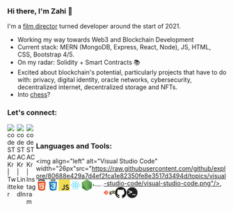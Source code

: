 ### Hi there, I'm Zahi 👋

I'm a [film director] turned developer around the start of 2021.

* Working my way towards Web3 and Blockchain Development
* Current stack: MERN (MongoDB, Express, React, Node), JS, HTML, CSS, Bootstrap 4/5.
* On my radar: Solidity + Smart Contracts 📚
* Excited about blockchain's potential, particularly projects that have to do with: privacy, digital identity, oracle networks, cybersecurity, decentralized internet, decentralized storage and NFTs.
* Into [chess]?

### Let's connect:

[<img align="left" alt="codeSTACKr | Twitter" width="22px" src="https://cdn.jsdelivr.net/npm/simple-icons@v3/icons/twitter.svg" />][twitter]
[<img align="left" alt="codeSTACKr | LinkedIn" width="22px" src="https://cdn.jsdelivr.net/npm/simple-icons@v3/icons/linkedin.svg" />][linkedin]
[<img align="left" alt="codeSTACKr | Instagram" width="22px" src="https://cdn.jsdelivr.net/npm/simple-icons@v3/icons/instagram.svg" />][instagram]

<br />

### Languages and Tools:

<img align="left" alt="Visual Studio Code" width="26px"src="https://raw.githubusercontent.com/github/explore/80688e429a7d4ef2fca1e82350fe8e3517d3494d/topics/visual-studio-code/visual-studio-code.png"/>,
<img align="left" alt="HTML5" width="26px" src="https://raw.githubusercontent.com/github/explore/80688e429a7d4ef2fca1e82350fe8e3517d3494d/topics/html/html.png"/>
<img align="left" alt="CSS3" width="26px" src="https://raw.githubusercontent.com/github/explore/80688e429a7d4ef2fca1e82350fe8e3517d3494d/topics/css/css.png"/>
<img align="left" alt="JavaScript" width="26px" src="https://raw.githubusercontent.com/github/explore/80688e429a7d4ef2fca1e82350fe8e3517d3494d/topics/javascript/javascript.png"/>
<img align="left" alt="React" width="26px" src="https://raw.githubusercontent.com/github/explore/80688e429a7d4ef2fca1e82350fe8e3517d3494d/topics/react/react.png"/>
<img align="left" alt="Node.js" width="26px" src="https://raw.githubusercontent.com/github/explore/80688e429a7d4ef2fca1e82350fe8e3517d3494d/topics/nodejs/nodejs.png"/>
<img align="left" alt="MongoDB" width="26px" src="https://raw.githubusercontent.com/github/explore/80688e429a7d4ef2fca1e82350fe8e3517d3494d/topics/mongodb/mongodb.png"/>
<img align="left" alt="Git" width="26px" src="https://raw.githubusercontent.com/github/explore/80688e429a7d4ef2fca1e82350fe8e3517d3494d/topics/git/git.png"/>
<img align="left" alt="GitHub" width="26px" src="https://raw.githubusercontent.com/github/explore/78df643247d429f6cc873026c0622819ad797942/topics/github/github.png"/>
<img align="left" alt="Terminal" width="26px" src="https://raw.githubusercontent.com/github/explore/80688e429a7d4ef2fca1e82350fe8e3517d3494d/topics/terminal/terminal.png"/>

<br />

[film director]: http://zahifarah.com/
[chess]: https://www.chess.com/member/vaylxx
[twitter]: https://twitter.com/ZahiFarah
[instagram]: https://www.instagram.com/zahi.farah/
[linkedin]: https://www.linkedin.com/in/zahi-farah/

<!-- <img
         align="left"
         alt="Sass"
         width="26px"
         src="https://raw.githubusercontent.com/github/explore/80688e429a7d4ef2fca1e82350fe8e3517d3494d/topics/sass/sass.png"
/>  -->
<!--       <img
         align="left"
         alt="Gatsby"
         width="26px"
         src="https://raw.githubusercontent.com/github/explore/e94815998e4e0713912fed477a1f346ec04c3da2/topics/gatsby/gatsby.png"
      /> -->
<!--       <img
         align="left"
         alt="GraphQL"
         width="26px"
         src="https://raw.githubusercontent.com/github/explore/80688e429a7d4ef2fca1e82350fe8e3517d3494d/topics/graphql/graphql.png"
      /> -->
<!--       <img
         align="left"
         alt="Deno"
         width="26px"
         src="https://raw.githubusercontent.com/github/explore/361e2821e2dea67711cde99c9c40ed357061cf27/topics/deno/deno.png"
      /> -->
<!--       <img
         align="left"
         alt="SQL"
         width="26px"
         src="https://raw.githubusercontent.com/github/explore/80688e429a7d4ef2fca1e82350fe8e3517d3494d/topics/sql/sql.png"
      /> -->
<!--       <img
         align="left"
         alt="MySQL"
         width="26px"
         src="https://raw.githubusercontent.com/github/explore/80688e429a7d4ef2fca1e82350fe8e3517d3494d/topics/mysql/mysql.png"
/> -->
